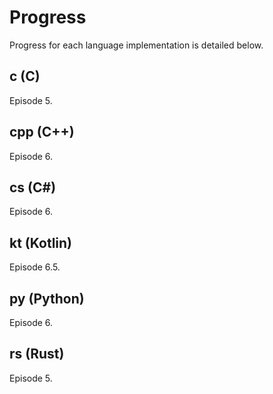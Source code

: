 # Progress

Progress for each language implementation is detailed below.

## c (C)
Episode 5.

## cpp (C++)
Episode 6.

## cs (C#)
Episode 6.

## kt (Kotlin)
Episode 6.5.

## py (Python)
Episode 6.

## rs (Rust)
Episode 5.
